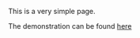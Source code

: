 This is a very simple page.

The demonstration can be found [here](https://www.youtube.com/watch?v=4Z6wLTGV8so)
